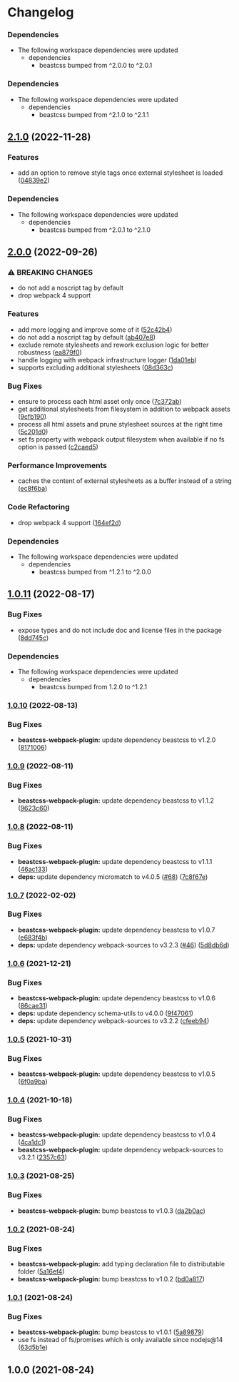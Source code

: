 # Changelog

### Dependencies

* The following workspace dependencies were updated
  * dependencies
    * beastcss bumped from ^2.0.0 to ^2.0.1

### Dependencies

* The following workspace dependencies were updated
  * dependencies
    * beastcss bumped from ^2.1.0 to ^2.1.1

## [2.1.0](https://github.com/freddy38510/beastcss/compare/beastcss-webpack-plugin-v2.0.1...beastcss-webpack-plugin-v2.1.0) (2022-11-28)


### Features

* add an option to remove style tags once external stylesheet is loaded ([04839e2](https://github.com/freddy38510/beastcss/commit/04839e2344a72793dfae43ff7952ee861d1dfd37))


### Dependencies

* The following workspace dependencies were updated
  * dependencies
    * beastcss bumped from ^2.0.1 to ^2.1.0

## [2.0.0](https://github.com/freddy38510/beastcss/compare/beastcss-webpack-plugin-v1.0.11...beastcss-webpack-plugin-v2.0.0) (2022-09-26)


### ⚠ BREAKING CHANGES

* do not add a noscript tag by default
* drop webpack 4 support

### Features

* add more logging and improve some of it ([52c42b4](https://github.com/freddy38510/beastcss/commit/52c42b479fafc9d9a6aa588120015fbfa8df8f47))
* do not add a noscript tag by default ([ab407e8](https://github.com/freddy38510/beastcss/commit/ab407e89e29f6e7ece769da2031df77c5f2e8936))
* exclude remote stylesheets and rework exclusion logic for better robustness ([ea879f0](https://github.com/freddy38510/beastcss/commit/ea879f0e4cdb99d8201d0281375f75fc5cf98703))
* handle logging with webpack infrastructure logger ([1da01eb](https://github.com/freddy38510/beastcss/commit/1da01ebd661096fd4473e4b67a8260991678fe89))
* supports excluding additional stylesheets ([08d363c](https://github.com/freddy38510/beastcss/commit/08d363c2949e5d203bf97e4fe3b903202b60424c))


### Bug Fixes

* ensure to process each html asset only once ([7c372ab](https://github.com/freddy38510/beastcss/commit/7c372ab7e9cb5c5a86c797598cb1fc76882127e0))
* get additional stylesheets from filesystem in addition to webpack assets ([9cfb190](https://github.com/freddy38510/beastcss/commit/9cfb1900f13fc1f8fcd38ef9646d78903e94f212))
* process all html assets and prune stylesheet sources at the right time ([5c201d0](https://github.com/freddy38510/beastcss/commit/5c201d04860aea56be90282af4a472c0f060eac9))
* set fs property with webpack output filesystem when available if no fs option is passed ([c2caed5](https://github.com/freddy38510/beastcss/commit/c2caed54ac6f1f0d856c1f2fa1bb8d03af902f96))


### Performance Improvements

* caches the content of external stylesheets as a buffer instead of a string ([ec8f6ba](https://github.com/freddy38510/beastcss/commit/ec8f6ba204bc98a1485b7cf6b815968933def8f3))


### Code Refactoring

* drop webpack 4 support ([164ef2d](https://github.com/freddy38510/beastcss/commit/164ef2d9943cf2a107389e347639dc5b1925d4c9))


### Dependencies

* The following workspace dependencies were updated
  * dependencies
    * beastcss bumped from ^1.2.1 to ^2.0.0

## [1.0.11](https://github.com/freddy38510/beastcss/compare/beastcss-webpack-plugin-v1.0.10...beastcss-webpack-plugin-v1.0.11) (2022-08-17)


### Bug Fixes

* expose types and do not include doc and license files in the package ([8dd745c](https://github.com/freddy38510/beastcss/commit/8dd745c460a7f93d37938ef7bc5137e1540215f7))


### Dependencies

* The following workspace dependencies were updated
  * dependencies
    * beastcss bumped from 1.2.0 to ^1.2.1

### [1.0.10](https://github.com/freddy38510/beastcss/compare/beastcss-webpack-plugin-v1.0.9...beastcss-webpack-plugin-v1.0.10) (2022-08-13)


### Bug Fixes

* **beastcss-webpack-plugin:** update dependency beastcss to v1.2.0 ([8171006](https://github.com/freddy38510/beastcss/commit/81710065aa6851af101e389ac1d2ae021289585d))

### [1.0.9](https://github.com/freddy38510/beastcss/compare/beastcss-webpack-plugin-v1.0.8...beastcss-webpack-plugin-v1.0.9) (2022-08-11)


### Bug Fixes

* **beastcss-webpack-plugin:** update dependency beastcss to v1.1.2 ([9623c60](https://github.com/freddy38510/beastcss/commit/9623c6043d128c9196938ef75b35d8fb615b20a0))

### [1.0.8](https://github.com/freddy38510/beastcss/compare/beastcss-webpack-plugin-v1.0.7...beastcss-webpack-plugin-v1.0.8) (2022-08-11)


### Bug Fixes

* **beastcss-webpack-plugin:** update dependency beastcss to v1.1.1 ([46ac133](https://github.com/freddy38510/beastcss/commit/46ac1335d14451bd3d2e1df3c6c56ad42fb2c73f))
* **deps:** update dependency micromatch to v4.0.5 ([#68](https://github.com/freddy38510/beastcss/issues/68)) ([7c8f67e](https://github.com/freddy38510/beastcss/commit/7c8f67e23c95faf0f860e6ca4687046e66f47327))

### [1.0.7](https://github.com/freddy38510/beastcss/compare/beastcss-webpack-plugin-v1.0.6...beastcss-webpack-plugin-v1.0.7) (2022-02-02)


### Bug Fixes

* **beastcss-webpack-plugin:** update dependency beastcss to v1.0.7 ([e683f4b](https://github.com/freddy38510/beastcss/commit/e683f4b3f70d01871aa07fff72f755f48a77f5a8))
* **deps:** update dependency webpack-sources to v3.2.3 ([#46](https://github.com/freddy38510/beastcss/issues/46)) ([5d8db6d](https://github.com/freddy38510/beastcss/commit/5d8db6d3f6952ece2e549e41dca9bbc468f3709f))

### [1.0.6](https://github.com/freddy38510/beastcss/compare/beastcss-webpack-plugin-v1.0.5...beastcss-webpack-plugin-v1.0.6) (2021-12-21)


### Bug Fixes

* **beastcss-webpack-plugin:** update dependency beastcss to v1.0.6 ([86cae31](https://github.com/freddy38510/beastcss/commit/86cae31bd3693395e55622e125e36b2a845b2cdf))
* **deps:** update dependency schema-utils to v4.0.0 ([9f47061](https://github.com/freddy38510/beastcss/commit/9f4706176308a8980f397308a40e70a0375bde20))
* **deps:** update dependency webpack-sources to v3.2.2 ([cfeeb94](https://github.com/freddy38510/beastcss/commit/cfeeb94b8b1c9d9a678b53f8e571a2495b9c7ec6))

### [1.0.5](https://github.com/freddy38510/beastcss/compare/beastcss-webpack-plugin-v1.0.4...beastcss-webpack-plugin-v1.0.5) (2021-10-31)


### Bug Fixes

* **beastcss-webpack-plugin:** update dependency beastcss to v1.0.5 ([6f0a9ba](https://github.com/freddy38510/beastcss/commit/6f0a9ba74d865496d028ae29ab30cecc44250d1f))

### [1.0.4](https://github.com/freddy38510/beastcss/compare/beastcss-webpack-plugin-v1.0.3...beastcss-webpack-plugin-v1.0.4) (2021-10-18)


### Bug Fixes

* **beastcss-webpack-plugin:** update dependency beastcss to v1.0.4 ([4ca1dc1](https://github.com/freddy38510/beastcss/commit/4ca1dc154ec0d3e1cb4370332da3d6fea9d10a94))
* **beastcss-webpack-plugin:** update dependency webpack-sources to v3.2.1 ([2357c63](https://github.com/freddy38510/beastcss/commit/2357c635f4bc0fb751bba7990e5569a5bcd12cb6))

### [1.0.3](https://github.com/freddy38510/beastcss/compare/beastcss-webpack-plugin-v1.0.2...beastcss-webpack-plugin-v1.0.3) (2021-08-25)


### Bug Fixes

* **beastcss-webpack-plugin:** bump beastcss to v1.0.3 ([da2b0ac](https://github.com/freddy38510/beastcss/commit/da2b0ac3e1ef983de2e71c6e5a5b0a047a538e26))

### [1.0.2](https://github.com/freddy38510/beastcss/compare/beastcss-webpack-plugin-v1.0.1...beastcss-webpack-plugin-v1.0.2) (2021-08-24)


### Bug Fixes

* **beastcss-webpack-plugin:** add typing declaration file to distributable folder ([5a16ef4](https://github.com/freddy38510/beastcss/commit/5a16ef4b0790cdda966ddfce0453c9b63fa0a989))
* **beastcss-webpack-plugin:** bump beastcss to v1.0.2 ([bd0a817](https://github.com/freddy38510/beastcss/commit/bd0a81789221d74c675e3af657c179a482d6eac6))

### [1.0.1](https://github.com/freddy38510/beastcss/compare/beastcss-webpack-plugin-v1.0.0...beastcss-webpack-plugin-v1.0.1) (2021-08-24)


### Bug Fixes

* **beastcss-webpack-plugin:** bump beastcss to v1.0.1 ([5a89879](https://github.com/freddy38510/beastcss/commit/5a8987941b22ca8762cb58c640554fd170614297))
* use fs instead of fs/promises which is only available since nodejs@14 ([63d5b1e](https://github.com/freddy38510/beastcss/commit/63d5b1e7c4383b316e0fc8761c803f3f97a4cc9f))

## 1.0.0 (2021-08-24)
